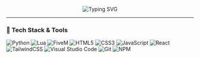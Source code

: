 <!-- Typing SVG (single line) -->
<p align="center">
  <img src="https://readme-typing-svg.herokuapp.com?font=Fira+Code&size=30&pause=1000&color=576F85&center=true&vCenter=true&width=500&lines=python%2Flua+developer" alt="Typing SVG" />
</p>


---

### 🧰 Tech Stack & Tools

<!-- 🧰 Tech Stack Badges -->
![Python](https://img.shields.io/badge/Python-3670A0?style=plastic&logo=python&logoColor=ffdd54)
![Lua](https://img.shields.io/badge/Lua-2C2D72?style=plastic&logo=lua&logoColor=white)
![FiveM](https://img.shields.io/badge/FiveM-FF5E00?style=plastic&logo=data:image/svg+xml;base64,...&logoColor=white)
![HTML5](https://img.shields.io/badge/HTML5-E34F26?style=plastic&logo=html5&logoColor=white)
![CSS3](https://img.shields.io/badge/CSS3-1572B6?style=plastic&logo=css3&logoColor=white)
![JavaScript](https://img.shields.io/badge/JavaScript-F7DF1E?style=plastic&logo=javascript&logoColor=black)
![React](https://img.shields.io/badge/React-20232a?style=plastic&logo=react&logoColor=61DAFB)
![TailwindCSS](https://img.shields.io/badge/TailwindCSS-38B2AC?style=plastic&logo=tailwind-css&logoColor=white)
![Visual Studio Code](https://img.shields.io/badge/VS_Code-007ACC?style=plastic&logo=visual-studio-code&logoColor=white)
![Git](https://img.shields.io/badge/Git-F05032?style=plastic&logo=git&logoColor=white)
![NPM](https://img.shields.io/badge/NPM-CC3534?style=plastic&logo=npm&logoColor=white)



